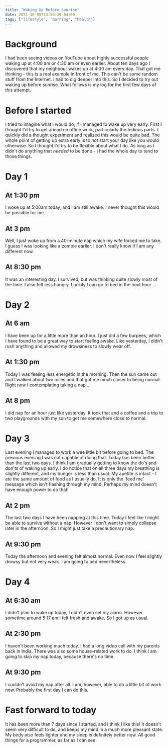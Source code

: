 ```yaml
---
title: "Waking Up Before Sunrise"
date: 2021-10-05T13:50:19-04:00
tags: ["lifestyle", "morning", "health"]
---
```


# Background

I had been seeing videos on YouTube about highly successful people waking up at 4:00 am or 4:30 am or even earlier. About ten days ago I discovered that my neighbour wakes up at 4:00 am every day. That got me thinking - this is a real example in front of me. This can't be some random stuff from the Internet. I had to dig deeper into this. So I decided to try out waking up before sunrise. What follows is my log for the first few days of this attempt.

# Before I started

I tried to imagine what I would do, if I managed to wake up very early. First I thought I'd try to get ahead on office work, particularly the tedious parts. I quickly did a thought experiment and realized this would be quite bad. The whole point of getting up extra early is to _not_ start your day like you would otherwise. So I thought I'd try to be flexible about what I do. As long as I didn't do anything that _needed_ to be done - I had the whole day to tend to those things.

# Day 1

## At 1:30 pm

I woke up at 5:00am today, and I am still awake. I never thought this would be possible for me.

## At 3 pm

Well, I just woke up from a 40-minute nap which my wife forced me to take. I guess I was looking like a zombie earlier. I don't really know if I am any different now.

## At 8:30 pm

It was an interesting day. I survived, but was thinking quite slowly most of the time. I also felt less hungry. Luckily I can go to bed in the next hour ...

# Day 2

## At 6 am

I have been up for a little more than an hour. I just did a few burpees, which I have found to be a great way to start feeling awake. Like yesterday, I didn't rush anything and allowed my drowsiness to slowly wear off.

## At 1:30 pm

Today I was feeling less energetic in the morning. Then the sun came out and I walked about two miles and that got me much closer to being normal. Right now I contemplating taking a nap ...

## At 8 pm

I did nap for an hour just like yesterday. It took that and a coffee and a trip to two playgrounds with my son to get me somewhere close to normal.

# Day 3

Last evening I managed to work a wee little bit before going to bed. The previous evening I was not capable of doing that. Today has been better than the last two days. I think I am gradually getting to know the do's and don'ts of waking up early. I do notice that on all three days my breathing is slightly different, and my hunger is less than usual. My apetite is intact - I ate the same amount of food as I usually do. It is only the 'feed me' message which isn't flashing through my mind. Perhaps my mind doesn't have enough power to do that!

## At 2 pm

The last two days I have been napping at this time. Today I feel like I might be able to survive without a nap. However I don't want to simply collapse later in the afternoon. So I might just take a precautionary nap.

## At 9:30 pm

Today the afternoon and evening felt almost normal. Even now I feel slightly drowsy but not very weak. I am going to bed nevertheless.

# Day 4

## At 6:30 am

I didn't plan to wake up today, I didn't even set my alarm. However sometime around 5:17 am I felt fresh and awake. So I got up as usual.

## At 2:30 pm

I haven't been working much today. I had a long video call with my parents back in India. There was also some house-related work to do. I think I am going to skip my nap today, because there's no time.

## At 9:30 pm

I couldn't avoid my nap after all. I am, however, able to do a little bit of work now. Probably the first day I can do this.

# Fast forward to today

It has been more than 7 days since I started, and I think I like this! It doesn't seem very difficult to do, and keeps my mind in a much more pleasant state. My body also feels lighter and my sleep is definitely better now. All good things for a programmer, as far as I can see.
